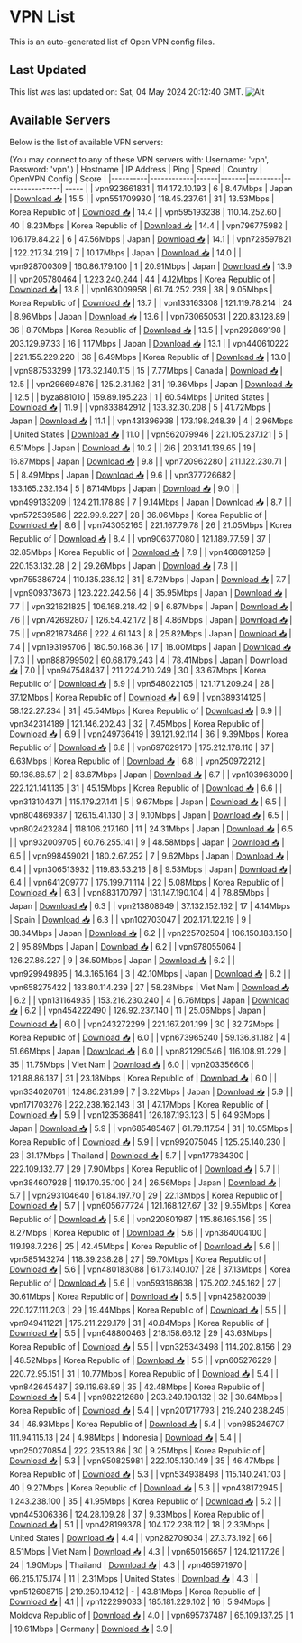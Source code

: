 # VPN List

This is an auto-generated list of Open VPN config files.

## Last Updated

This list was last updated on: Sat, 04 May 2024 20:12:40 GMT.
![Alt](https://repobeats.axiom.co/api/embed/186b98318ef1479477931607c1ad7d823f12451f.svg "Repobeats analytics image")

## Available Servers

Below is the list of available VPN servers:

(You may connect to any of these VPN servers with: Username: 'vpn', Password: 'vpn'.)
| Hostname | IP Address | Ping | Speed | Country | OpenVPN Config | Score |
|----------|------------|------|-------|---------|----------------| ----- |
| vpn923661831 | 114.172.10.193 | 6 | 8.47Mbps | Japan | [Download 📥](./configs/server_0_JP.ovpn) | 15.5 |
| vpn551709930 | 118.45.237.61 | 31 | 13.53Mbps | Korea Republic of | [Download 📥](./configs/server_1_KR.ovpn) | 14.4 |
| vpn595193238 | 110.14.252.60 | 40 | 8.23Mbps | Korea Republic of | [Download 📥](./configs/server_2_KR.ovpn) | 14.4 |
| vpn796775982 | 106.179.84.22 | 6 | 47.56Mbps | Japan | [Download 📥](./configs/server_3_JP.ovpn) | 14.1 |
| vpn728597821 | 122.217.34.219 | 7 | 10.17Mbps | Japan | [Download 📥](./configs/server_4_JP.ovpn) | 14.0 |
| vpn928700309 | 160.86.179.100 | 1 | 20.91Mbps | Japan | [Download 📥](./configs/server_5_JP.ovpn) | 13.9 |
| vpn205780464 | 1.223.240.244 | 44 | 4.12Mbps | Korea Republic of | [Download 📥](./configs/server_6_KR.ovpn) | 13.8 |
| vpn163009958 | 61.74.252.239 | 38 | 9.05Mbps | Korea Republic of | [Download 📥](./configs/server_7_KR.ovpn) | 13.7 |
| vpn133163308 | 121.119.78.214 | 24 | 8.96Mbps | Japan | [Download 📥](./configs/server_8_JP.ovpn) | 13.6 |
| vpn730650531 | 220.83.128.89 | 36 | 8.70Mbps | Korea Republic of | [Download 📥](./configs/server_9_KR.ovpn) | 13.5 |
| vpn292869198 | 203.129.97.33 | 16 | 1.17Mbps | Japan | [Download 📥](./configs/server_10_JP.ovpn) | 13.1 |
| vpn440610222 | 221.155.229.220 | 36 | 6.49Mbps | Korea Republic of | [Download 📥](./configs/server_11_KR.ovpn) | 13.0 |
| vpn987533299 | 173.32.140.115 | 15 | 7.77Mbps | Canada | [Download 📥](./configs/server_12_CA.ovpn) | 12.5 |
| vpn296694876 | 125.2.31.162 | 31 | 19.36Mbps | Japan | [Download 📥](./configs/server_13_JP.ovpn) | 12.5 |
| byza881010 | 159.89.195.223 | 1 | 60.54Mbps | United States | [Download 📥](./configs/server_14_US.ovpn) | 11.9 |
| vpn833842912 | 133.32.30.208 | 5 | 41.72Mbps | Japan | [Download 📥](./configs/server_15_JP.ovpn) | 11.1 |
| vpn431396938 | 173.198.248.39 | 4 | 2.96Mbps | United States | [Download 📥](./configs/server_16_US.ovpn) | 11.0 |
| vpn562079946 | 221.105.237.121 | 5 | 6.51Mbps | Japan | [Download 📥](./configs/server_17_JP.ovpn) | 10.2 |
| 2i6 | 203.141.139.65 | 19 | 16.87Mbps | Japan | [Download 📥](./configs/server_18_JP.ovpn) | 9.8 |
| vpn720962280 | 211.122.230.71 | 5 | 8.49Mbps | Japan | [Download 📥](./configs/server_19_JP.ovpn) | 9.6 |
| vpn377726682 | 133.165.232.164 | 5 | 87.14Mbps | Japan | [Download 📥](./configs/server_20_JP.ovpn) | 9.0 |
| vpn499133209 | 124.211.178.89 | 7 | 9.14Mbps | Japan | [Download 📥](./configs/server_21_JP.ovpn) | 8.7 |
| vpn572539586 | 222.99.9.227 | 28 | 36.06Mbps | Korea Republic of | [Download 📥](./configs/server_22_KR.ovpn) | 8.6 |
| vpn743052165 | 221.167.79.78 | 26 | 21.05Mbps | Korea Republic of | [Download 📥](./configs/server_23_KR.ovpn) | 8.4 |
| vpn906377080 | 121.189.77.59 | 37 | 32.85Mbps | Korea Republic of | [Download 📥](./configs/server_24_KR.ovpn) | 7.9 |
| vpn468691259 | 220.153.132.28 | 2 | 29.26Mbps | Japan | [Download 📥](./configs/server_25_JP.ovpn) | 7.8 |
| vpn755386724 | 110.135.238.12 | 31 | 8.72Mbps | Japan | [Download 📥](./configs/server_26_JP.ovpn) | 7.7 |
| vpn909373673 | 123.222.242.56 | 4 | 35.95Mbps | Japan | [Download 📥](./configs/server_27_JP.ovpn) | 7.7 |
| vpn321621825 | 106.168.218.42 | 9 | 6.87Mbps | Japan | [Download 📥](./configs/server_28_JP.ovpn) | 7.6 |
| vpn742692807 | 126.54.42.172 | 8 | 4.86Mbps | Japan | [Download 📥](./configs/server_29_JP.ovpn) | 7.5 |
| vpn821873466 | 222.4.61.143 | 8 | 25.82Mbps | Japan | [Download 📥](./configs/server_30_JP.ovpn) | 7.4 |
| vpn193195706 | 180.50.168.36 | 17 | 18.00Mbps | Japan | [Download 📥](./configs/server_31_JP.ovpn) | 7.3 |
| vpn888799502 | 60.68.179.243 | 4 | 78.41Mbps | Japan | [Download 📥](./configs/server_32_JP.ovpn) | 7.0 |
| vpn947548437 | 211.224.210.249 | 30 | 33.67Mbps | Korea Republic of | [Download 📥](./configs/server_33_KR.ovpn) | 6.9 |
| vpn548022105 | 121.171.209.24 | 28 | 37.12Mbps | Korea Republic of | [Download 📥](./configs/server_34_KR.ovpn) | 6.9 |
| vpn389314125 | 58.122.27.234 | 31 | 45.54Mbps | Korea Republic of | [Download 📥](./configs/server_35_KR.ovpn) | 6.9 |
| vpn342314189 | 121.146.202.43 | 32 | 7.45Mbps | Korea Republic of | [Download 📥](./configs/server_36_KR.ovpn) | 6.9 |
| vpn249736419 | 39.121.92.114 | 36 | 9.39Mbps | Korea Republic of | [Download 📥](./configs/server_37_KR.ovpn) | 6.8 |
| vpn697629170 | 175.212.178.116 | 37 | 6.63Mbps | Korea Republic of | [Download 📥](./configs/server_38_KR.ovpn) | 6.8 |
| vpn250972212 | 59.136.86.57 | 2 | 83.67Mbps | Japan | [Download 📥](./configs/server_39_JP.ovpn) | 6.7 |
| vpn103963009 | 222.121.141.135 | 31 | 45.15Mbps | Korea Republic of | [Download 📥](./configs/server_40_KR.ovpn) | 6.6 |
| vpn313104371 | 115.179.27.141 | 5 | 9.67Mbps | Japan | [Download 📥](./configs/server_41_JP.ovpn) | 6.5 |
| vpn804869387 | 126.15.41.130 | 3 | 9.10Mbps | Japan | [Download 📥](./configs/server_42_JP.ovpn) | 6.5 |
| vpn802423284 | 118.106.217.160 | 11 | 24.31Mbps | Japan | [Download 📥](./configs/server_43_JP.ovpn) | 6.5 |
| vpn932009705 | 60.76.255.141 | 9 | 48.58Mbps | Japan | [Download 📥](./configs/server_44_JP.ovpn) | 6.5 |
| vpn998459021 | 180.2.67.252 | 7 | 9.62Mbps | Japan | [Download 📥](./configs/server_45_JP.ovpn) | 6.4 |
| vpn306513932 | 119.83.53.216 | 8 | 9.53Mbps | Japan | [Download 📥](./configs/server_46_JP.ovpn) | 6.4 |
| vpn641209777 | 175.199.71.114 | 22 | 5.08Mbps | Korea Republic of | [Download 📥](./configs/server_47_KR.ovpn) | 6.3 |
| vpn883170797 | 131.147.190.104 | 4 | 78.85Mbps | Japan | [Download 📥](./configs/server_48_JP.ovpn) | 6.3 |
| vpn213808649 | 37.132.152.162 | 17 | 4.14Mbps | Spain | [Download 📥](./configs/server_49_ES.ovpn) | 6.3 |
| vpn102703047 | 202.171.122.19 | 9 | 38.34Mbps | Japan | [Download 📥](./configs/server_50_JP.ovpn) | 6.2 |
| vpn225702504 | 106.150.183.150 | 2 | 95.89Mbps | Japan | [Download 📥](./configs/server_51_JP.ovpn) | 6.2 |
| vpn978055064 | 126.27.86.227 | 9 | 36.50Mbps | Japan | [Download 📥](./configs/server_52_JP.ovpn) | 6.2 |
| vpn929949895 | 14.3.165.164 | 3 | 42.10Mbps | Japan | [Download 📥](./configs/server_53_JP.ovpn) | 6.2 |
| vpn658275422 | 183.80.114.239 | 27 | 58.28Mbps | Viet Nam | [Download 📥](./configs/server_54_VN.ovpn) | 6.2 |
| vpn131164935 | 153.216.230.240 | 4 | 6.76Mbps | Japan | [Download 📥](./configs/server_55_JP.ovpn) | 6.2 |
| vpn454222490 | 126.92.237.140 | 11 | 25.06Mbps | Japan | [Download 📥](./configs/server_56_JP.ovpn) | 6.0 |
| vpn243272299 | 221.167.201.199 | 30 | 32.72Mbps | Korea Republic of | [Download 📥](./configs/server_57_KR.ovpn) | 6.0 |
| vpn673965240 | 59.136.81.182 | 4 | 51.66Mbps | Japan | [Download 📥](./configs/server_58_JP.ovpn) | 6.0 |
| vpn821290546 | 116.108.91.229 | 35 | 11.75Mbps | Viet Nam | [Download 📥](./configs/server_59_VN.ovpn) | 6.0 |
| vpn203356606 | 121.88.86.137 | 31 | 23.18Mbps | Korea Republic of | [Download 📥](./configs/server_60_KR.ovpn) | 6.0 |
| vpn334020761 | 124.86.231.99 | 7 | 3.22Mbps | Japan | [Download 📥](./configs/server_61_JP.ovpn) | 5.9 |
| vpn171703276 | 222.238.162.143 | 31 | 47.17Mbps | Korea Republic of | [Download 📥](./configs/server_62_KR.ovpn) | 5.9 |
| vpn123536841 | 126.187.193.123 | 5 | 64.93Mbps | Japan | [Download 📥](./configs/server_63_JP.ovpn) | 5.9 |
| vpn685485467 | 61.79.117.54 | 31 | 10.05Mbps | Korea Republic of | [Download 📥](./configs/server_64_KR.ovpn) | 5.9 |
| vpn992075045 | 125.25.140.230 | 23 | 31.17Mbps | Thailand | [Download 📥](./configs/server_65_TH.ovpn) | 5.7 |
| vpn177834300 | 222.109.132.77 | 29 | 7.90Mbps | Korea Republic of | [Download 📥](./configs/server_66_KR.ovpn) | 5.7 |
| vpn384607928 | 119.170.35.100 | 24 | 26.56Mbps | Japan | [Download 📥](./configs/server_67_JP.ovpn) | 5.7 |
| vpn293104640 | 61.84.197.70 | 29 | 22.13Mbps | Korea Republic of | [Download 📥](./configs/server_68_KR.ovpn) | 5.7 |
| vpn605677724 | 121.168.127.67 | 32 | 9.55Mbps | Korea Republic of | [Download 📥](./configs/server_69_KR.ovpn) | 5.6 |
| vpn220801987 | 115.86.165.156 | 35 | 8.27Mbps | Korea Republic of | [Download 📥](./configs/server_70_KR.ovpn) | 5.6 |
| vpn364004100 | 119.198.7.226 | 25 | 42.45Mbps | Korea Republic of | [Download 📥](./configs/server_71_KR.ovpn) | 5.6 |
| vpn585143274 | 118.39.238.28 | 27 | 59.70Mbps | Korea Republic of | [Download 📥](./configs/server_72_KR.ovpn) | 5.6 |
| vpn480183088 | 61.73.140.107 | 28 | 37.13Mbps | Korea Republic of | [Download 📥](./configs/server_73_KR.ovpn) | 5.6 |
| vpn593168638 | 175.202.245.162 | 27 | 30.61Mbps | Korea Republic of | [Download 📥](./configs/server_74_KR.ovpn) | 5.5 |
| vpn425820039 | 220.127.111.203 | 29 | 19.44Mbps | Korea Republic of | [Download 📥](./configs/server_75_KR.ovpn) | 5.5 |
| vpn949411221 | 175.211.229.179 | 31 | 40.84Mbps | Korea Republic of | [Download 📥](./configs/server_76_KR.ovpn) | 5.5 |
| vpn648800463 | 218.158.66.12 | 29 | 43.63Mbps | Korea Republic of | [Download 📥](./configs/server_77_KR.ovpn) | 5.5 |
| vpn325343498 | 114.202.8.156 | 29 | 48.52Mbps | Korea Republic of | [Download 📥](./configs/server_78_KR.ovpn) | 5.5 |
| vpn605276229 | 220.72.95.151 | 31 | 10.77Mbps | Korea Republic of | [Download 📥](./configs/server_79_KR.ovpn) | 5.4 |
| vpn842645487 | 39.119.68.89 | 35 | 42.48Mbps | Korea Republic of | [Download 📥](./configs/server_80_KR.ovpn) | 5.4 |
| vpn982212680 | 203.249.190.132 | 32 | 30.64Mbps | Korea Republic of | [Download 📥](./configs/server_81_KR.ovpn) | 5.4 |
| vpn201717793 | 219.240.238.245 | 34 | 46.93Mbps | Korea Republic of | [Download 📥](./configs/server_82_KR.ovpn) | 5.4 |
| vpn985246707 | 111.94.115.13 | 24 | 4.98Mbps | Indonesia | [Download 📥](./configs/server_83_ID.ovpn) | 5.4 |
| vpn250270854 | 222.235.13.86 | 30 | 9.25Mbps | Korea Republic of | [Download 📥](./configs/server_84_KR.ovpn) | 5.3 |
| vpn950825981 | 222.105.130.149 | 35 | 46.47Mbps | Korea Republic of | [Download 📥](./configs/server_85_KR.ovpn) | 5.3 |
| vpn534938498 | 115.140.241.103 | 40 | 9.27Mbps | Korea Republic of | [Download 📥](./configs/server_86_KR.ovpn) | 5.3 |
| vpn438172945 | 1.243.238.100 | 35 | 41.95Mbps | Korea Republic of | [Download 📥](./configs/server_87_KR.ovpn) | 5.2 |
| vpn445306336 | 124.28.109.28 | 37 | 9.33Mbps | Korea Republic of | [Download 📥](./configs/server_88_KR.ovpn) | 5.1 |
| vpn428199378 | 104.172.238.112 | 18 | 2.33Mbps | United States | [Download 📥](./configs/server_89_US.ovpn) | 4.4 |
| vpn282709034 | 27.3.73.192 | 66 | 8.51Mbps | Viet Nam | [Download 📥](./configs/server_90_VN.ovpn) | 4.3 |
| vpn650156657 | 124.121.17.26 | 24 | 1.90Mbps | Thailand | [Download 📥](./configs/server_91_TH.ovpn) | 4.3 |
| vpn465971970 | 66.215.175.174 | 11 | 2.31Mbps | United States | [Download 📥](./configs/server_92_US.ovpn) | 4.3 |
| vpn512608715 | 219.250.104.12 | - | 43.81Mbps | Korea Republic of | [Download 📥](./configs/server_93_KR.ovpn) | 4.1 |
| vpn122299033 | 185.181.229.102 | 16 | 5.94Mbps | Moldova Republic of | [Download 📥](./configs/server_94_MD.ovpn) | 4.0 |
| vpn695737487 | 65.109.137.25 | 1 | 19.61Mbps | Germany | [Download 📥](./configs/server_95_DE.ovpn) | 3.9 |
